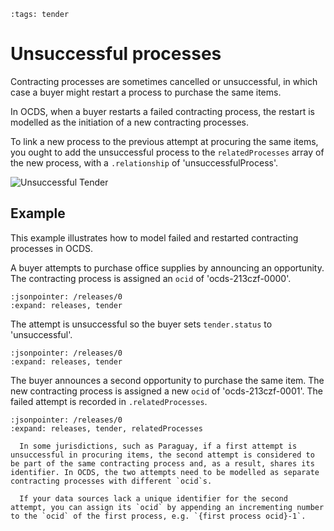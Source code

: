 ```{workedexample} Unsuccessful processes
:tags: tender
```

# Unsuccessful processes

Contracting processes are sometimes cancelled or unsuccessful, in which case a buyer might restart a process to purchase the same items.

In OCDS, when a buyer restarts a failed contracting process, the restart is modelled as the initiation of a new contracting processes.

To link a new process to the previous attempt at procuring the same items, you ought to add the unsuccessful process to the `relatedProcesses` array of the new process, with a `.relationship` of 'unsuccessfulProcess'.

![Unsuccessful Tender](../../_static/png/unsuccessful_tender.png)

## Example

This example illustrates how to model failed and restarted contracting processes in OCDS.

A buyer attempts to purchase office supplies by announcing an opportunity. The contracting process is assigned an `ocid` of 'ocds-213czf-0000'.

```{jsoninclude} ../../examples/unsuccessful_tender/tender.json
:jsonpointer: /releases/0
:expand: releases, tender
```

The attempt is unsuccessful so the buyer sets `tender.status` to 'unsuccessful'.

```{jsoninclude} ../../examples/unsuccessful_tender/tenderUpdate.json
:jsonpointer: /releases/0
:expand: releases, tender
```

The buyer announces a second opportunity to purchase the same item. The new contracting process is assigned a new `ocid` of 'ocds-213czf-0001'. The failed attempt is recorded in `.relatedProcesses`.

```{jsoninclude} ../../examples/unsuccessful_tender/new_tender.json
:jsonpointer: /releases/0
:expand: releases, tender, relatedProcesses
```

```{admonition} Unsuccessful and restarted processes with a shared identifier
  In some jurisdictions, such as Paraguay, if a first attempt is unsuccessful in procuring items, the second attempt is considered to be part of the same contracting process and, as a result, shares its identifier. In OCDS, the two attempts need to be modelled as separate contracting processes with different `ocid`s.
  
  If your data sources lack a unique identifier for the second attempt, you can assign its `ocid` by appending an incrementing number to the `ocid` of the first process, e.g. `{first process ocid}-1`.
```
